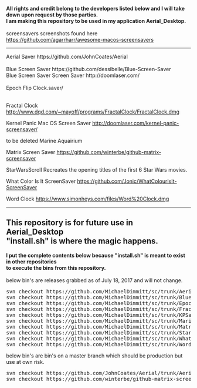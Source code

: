 <b>All rights and credit belong to the developers listed below and I will take down upon request by those parties. <br>I am making this repository to be used in my application Aerial_Desktop.</b>
<br><br>screensavers screenshots  found here https://github.com/agarrharr/awesome-macos-screensavers
<hr>
Aerial Saver
https://github.com/JohnCoates/Aerial
<br><br>
Blue Screen Saver 
https://github.com/dessibelle/Blue-Screen-Saver
<br>Blue Screen Saver Screen Saver
http://doomlaser.com/
<br><br>
Epoch Flip Clock.saver/

<br>Fractal Clock 
http://www.dqd.com/~mayoff/programs/FractalClock/FractalClock.dmg

Kernel Panic Mac OS     Screen Saver
http://doomlaser.com/kernel-panic-screensaver/

to be deleted Marine Aquairium

Matrix Screen Saver 
https://github.com/winterbe/github-matrix-screensaver

StarWarsScroll
Recreates the opening titles of the first 6 Star Wars movies.

What Color Is It ScreenSaver
https://github.com/Jonic/WhatColourIsIt-ScreenSaver

Word Clock 
https://www.simonheys.com/files/Word%20Clock.dmg<hr>
## This repository is for future use in Aerial_Desktop <br>"install.sh" is where the magic happens.
<b>I put the complete contents below because "install.sh" is meant to exist in other repositories
<br>to execute the bins from this repository.
</b>
<br><br>below bin's are releases grabbed as of July 18, 2017 and will not change.
<pre>
svn checkout https://github.com/MichaelDimmitt/sc/trunk/Aerial.saver;
svn checkout https://github.com/MichaelDimmitt/sc/trunk/Blue Screen Saver.saver;
svn checkout https://github.com/MichaelDimmitt/sc/trunk/Epoch%20Flip%20Clock.saver;
svn checkout https://github.com/MichaelDimmitt/sc/trunk/FractalClock.saver;
svn checkout https://github.com/MichaelDimmitt/sc/trunk/KPSaver.saver;
svn checkout https://github.com/MichaelDimmitt/sc/trunk/MarineAquarium3.2.saver;
svn checkout https://github.com/MichaelDimmitt/sc/trunk/MatrixScreenSaver.saver;
svn checkout https://github.com/MichaelDimmitt/sc/trunk/StarWarsScroll.saver;
svn checkout https://github.com/MichaelDimmitt/sc/trunk/WhatColourIsIt.saver;
svn checkout https://github.com/MichaelDimmitt/sc/trunk/Word%20Clock.saver;
</pre>
below bin's are bin's on a master branch which should be production but use at own risk. 
<pre>
svn checkout https://github.com/JohnCoates/Aerial/trunk/Aerial.saver
svn checkout https://github.com/winterbe/github-matrix-screensaver/trunk/Web.saver
</pre>



